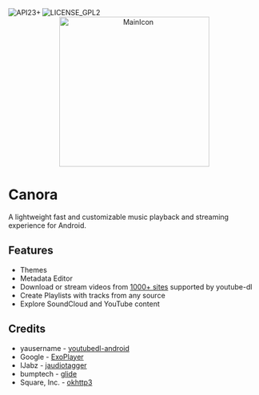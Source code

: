 <div>

<div align="right">
  <img border="0" alt="API23+" src="https://img.shields.io/badge/API-23%2B-green.svg?style=flat" align="left">
  <img border="0" alt="LICENSE_GPL2" src="https://img.shields.io/badge/license-GPL2-blue" align="left">
</div>

<br>

<div align="center">
  <img src="https://github.com/xenotux/canora/blob/master/docs/mainIcon.png" alt="MainIcon" width="300" height="300"/>
</div>

# Canora

</div>

A lightweight fast and customizable music playback and streaming experience for Android.

## Features
- Themes
- Metadata Editor
- Download or stream videos from [1000+ sites](https://ytdl-org.github.io/youtube-dl/supportedsites.html) supported by youtube-dl
- Create Playlists with tracks from any source
- Explore SoundCloud and YouTube content

## Credits
- yausername - [youtubedl-android](https://github.com/yausername/youtubedl-android)
- Google - [ExoPlayer](https://github.com/google/ExoPlayer)
- IJabz - [jaudiotagger](https://bitbucket.org/ijabz/jaudiotagger/src)
- bumptech - [glide](https://github.com/bumptech/glide)
- Square, Inc. - [okhttp3](https://square.github.io/okhttp/)